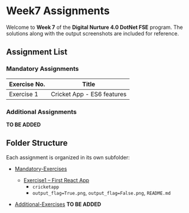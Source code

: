# Week7 Assignments

Welcome to **Week 7** of the **Digital Nurture 4.0 DotNet FSE** program.
The solutions along with the output screenshots are included for reference.

## Assignment List

### Mandatory Assignments

| Exercise No. | Title                                      |
|--------------|--------------------------------------------|
| Exercise 1   | Cricket App - ES6 features          |


### Additional Assignments

**TO BE ADDED**
## Folder Structure

Each assignment is organized in its own subfolder:

* [Mandatory-Exercises](./Mandatory-Exercises)
  * [Exercise1 – First React App](./Mandatory-Exercises/Exercise1)
    * `cricketapp` 
    * `output_flag=True.png`, `output_flag=False.png`, `README.md` 

* [Additional-Exercises](./Additional-Exercises)
**TO BE ADDED**